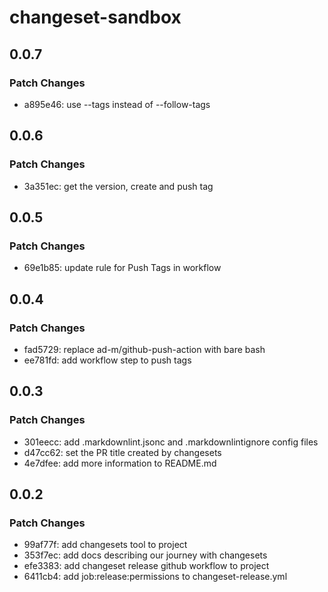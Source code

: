 # changeset-sandbox

## 0.0.7

### Patch Changes

- a895e46: use --tags instead of --follow-tags

## 0.0.6

### Patch Changes

- 3a351ec: get the version, create and push tag

## 0.0.5

### Patch Changes

- 69e1b85: update rule for Push Tags in workflow

## 0.0.4

### Patch Changes

- fad5729: replace ad-m/github-push-action with bare bash
- ee781fd: add workflow step to push tags

## 0.0.3

### Patch Changes

- 301eecc: add .markdownlint.jsonc and .markdownlintignore config files
- d47cc62: set the PR title created by changesets
- 4e7dfee: add more information to README.md

## 0.0.2

### Patch Changes

- 99af77f: add changesets tool to project
- 353f7ec: add docs describing our journey with changesets
- efe3383: add changeset release github workflow to project
- 6411cb4: add job:release:permissions to changeset-release.yml
